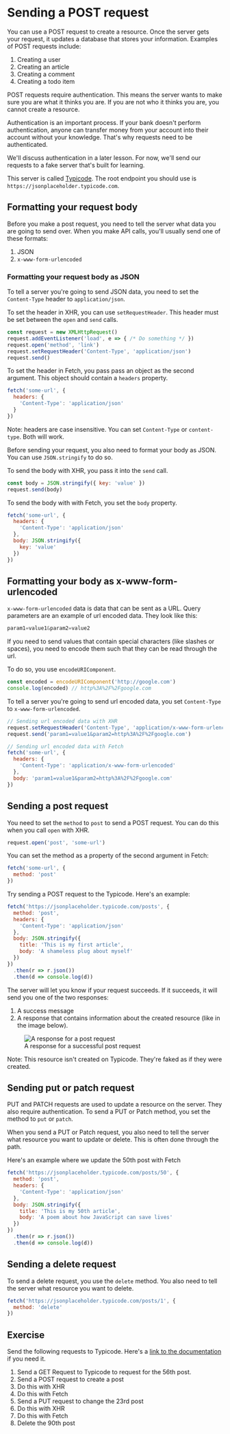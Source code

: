 # Sending a POST request

You can use a POST request to create a resource. Once the server gets your request, it updates a database that stores your information. Examples of POST requests include:

1. Creating a user
2. Creating an article
3. Creating a comment
4. Creating a todo item

POST requests require authentication. This means the server wants to make sure you are what it thinks you are. If you are not who it thinks you are, you cannot create a resource.

Authentication is an important process. If your bank doesn't perform authentication, anyone can transfer money from your account into their account without your knowledge. That's why requests need to be authenticated.

We'll discuss authentication in a later lesson. For now, we'll send our requests to a fake server that's built for learning.

This server is called [Typicode](https://jsonplaceholder.typicode.com). The root endpoint you should use is `https://jsonplaceholder.typicode.com`.

## Formatting your request body

Before you make a post request, you need to tell the server what data you are going to send over. When you make API calls, you'll usually send one of these formats:

1. JSON
2. `x-www-form-urlencoded`

### Formatting your request body as JSON

To tell a server you're going to send JSON data, you need to set the `Content-Type` header to `application/json`.

To set the header in XHR, you can use `setRequestHeader`. This header must be set between the `open` and `send` calls.

```js
const request = new XMLHttpRequest()
request.addEventListener('load', e => { /* Do something */ })
request.open('method', 'link')
request.setRequestHeader('Content-Type', 'application/json')
request.send()
```

To set the header in Fetch, you pass pass an object as the second argument. This object should contain a `headers` property.

```js
fetch('some-url', {
  headers: {
    'Content-Type': 'application/json'
  }
})
```

Note: headers are case insensitive. You can set `Content-Type` or `content-type`. Both will work.

Before sending your request, you also need to format your body as JSON. You can use `JSON.stringify` to do so.

To send the body with XHR, you pass it into the `send` call.

```js
const body = JSON.stringify({ key: 'value' })
request.send(body)
```

To send the body with with Fetch, you set the `body` property.

```js
fetch('some-url', {
  headers: {
    'Content-Type': 'application/json'
  },
  body: JSON.stringify({
    key: 'value'
  })
})
```

## Formatting your body as x-www-form-urlencoded

`x-www-form-urlencoded` data is data that can be sent as a URL. Query parameters are an example of url encoded data. They look like this:

```js
param1=value1&param2=value2
```

If you need to send values that contain special characters (like slashes or spaces), you need to encode them such that they can be read through the url.

To do so, you use `encodeURIComponent`.

```js
const encoded = encodeURIComponent('http://google.com')
console.log(encoded) // http%3A%2F%2Fgoogle.com
```

To tell a server you're going to send url encoded data, you set `Content-Type` to `x-www-form-urlencoded`.

```js
// Sending url encoded data with XHR
request.setRequestHeader('Content-Type', 'application/x-www-form-urlencoded')
request.send('param1=value1&param2=http%3A%2F%2Fgoogle.com')
```

```js
// Sending url encoded data with Fetch
fetch('some-url', {
  headers: {
    'Content-Type': 'application/x-www-form-urlencoded'
  },
  body: 'param1=value1&param2=http%3A%2F%2Fgoogle.com'
})
```

## Sending a post request

You need to set the `method` to `post` to send a POST request. You can do this when you call `open` with XHR.

```js
request.open('post', 'some-url')
```

You can set the method as a property of the second argument in Fetch:

```js
fetch('some-url', {
  method: 'post'
})
```

Try sending a POST request to the Typicode. Here's an example:

```js
fetch('https://jsonplaceholder.typicode.com/posts', {
  method: 'post',
  headers: {
    'Content-Type': 'application/json'
  },
  body: JSON.stringify({
    title: 'This is my first article',
    body: 'A shameless plug about myself'
  })
})
  .then(r => r.json())
  .then(d => console.log(d))
```

The server will let you know if your request succeeds. If it succeeds, it will send you one of the two responses:

1. A success message
2. A response that contains information about the created resource (like in the image below).

<figure>
  <img src="/images/2018/post-request.png" alt="A response for a post request">
  <figcaption>A response for a successful post request</figcaption>
</figure>

Note: This resource isn't created on Typicode. They're faked as if they were created.

## Sending put or patch request

PUT and PATCH requests are used to update a resource on the server. They also require authentication. To send a PUT or Patch method, you set the method to `put` or `patch`.

When you send a PUT or Patch request, you also need to tell the server what resource you want to update or delete. This is often done through the path.

Here's an example where we update the 50th post with Fetch

```js
fetch('https://jsonplaceholder.typicode.com/posts/50', {
  method: 'post',
  headers: {
    'Content-Type': 'application/json'
  },
  body: JSON.stringify({
    title: 'This is my 50th article',
    body: 'A poem about how JavaScript can save lives'
  })
})
  .then(r => r.json())
  .then(d => console.log(d))
```

## Sending a delete request

To send a delete request, you use the `delete` method. You also need to tell the server what resource you want to delete.

```js
fetch('https://jsonplaceholder.typicode.com/posts/1', {
  method: 'delete'
})
```

## Exercise

Send the following requests to Typicode. Here's a [link to the documentation](https://github.com/typicode/jsonplaceholder) if you need it.

1. Send a GET Request to Typicode to request for the 56th post.
2. Send a POST request to create a post
  1. Do this with XHR
  2. Do this with Fetch
3. Send a PUT request to change the 23rd post
  1. Do this with XHR
  2. Do this with Fetch
4. Delete the 90th post
